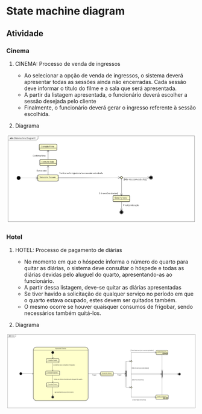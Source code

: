 # State machine diagram

## Atividade

### Cinema

1. CINEMA: Processo de venda de ingressos
    - Ao selecionar a opção de venda de ingressos, o sistema deverá apresentar todas as sessões ainda não encerradas. Cada sessão deve informar o título do filme e a sala que será apresentada.
    - A partir da listagem apresentada, o funcionário deverá escolher a sessão desejada pelo cliente
    - Finalmente, o funcionário deverá gerar o ingresso referente à sessão escolhida.

2. Diagrama

![Diagrama do Cinema](https://github.com/Erickson-Eng/Analise-e-Projeto-de-Sistemas/blob/main/Diagrama%20estado%20de%20maquina/Cinema/Cinema%20-%20Estado%20de%20maquina.png)

### Hotel

1. HOTEL: Processo de pagamento de diárias
    - No momento em que o hóspede informa o número do quarto para quitar as diárias, o sistema deve consultar o hóspede e todas as diárias devidas pelo aluguel do quarto, apresentando-as ao funcionário.
    - A partir dessa listagem, deve-se quitar as diárias apresentadas
    - Se tiver havido a solicitação de qualquer serviço no período em que o quarto estava ocupado, estes devem ser quitados também.
    - O mesmo ocorre se houver quaisquer consumos de frigobar, sendo necessários também quitá-los.

2. Diagrama

![Diagrama do Hotel](https://github.com/Erickson-Eng/Analise-e-Projeto-de-Sistemas/blob/main/Diagrama%20estado%20de%20maquina/Hotel/Hotel%20-%20Estado%20de%20maquina.png)